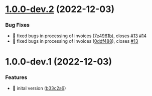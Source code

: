 # [1.0.0-dev.2](https://repo.disane.dev/Disane/amazon-invoice-scraper/compare/v1.0.0-dev.1...v1.0.0-dev.2) (2022-12-03)


### Bug Fixes

* :bug: fixed bugs in processing of invoices ([7e4961b](https://repo.disane.dev/Disane/amazon-invoice-scraper/commit/7e4961b0e06c6924fd1cffc08b74e97551c56871)), closes [#13](https://repo.disane.dev/Disane/amazon-invoice-scraper/issues/13) [#14](https://repo.disane.dev/Disane/amazon-invoice-scraper/issues/14)
* :bug: fixed bugs in processing of invoices ([0ddf488](https://repo.disane.dev/Disane/amazon-invoice-scraper/commit/0ddf48838823ac23e5f02532a73e46f5a34f37de)), closes [#13](https://repo.disane.dev/Disane/amazon-invoice-scraper/issues/13)

# 1.0.0-dev.1 (2022-12-03)


### Features

* :bookmark: inital version ([b33c2a6](https://repo.disane.dev/Disane/amazon-invoice-scraper/commit/b33c2a64c1dbe6d17b84134ddd2d5d04cc9db8cc))
